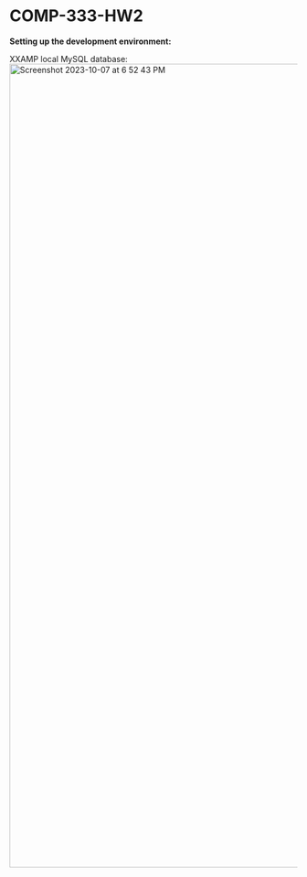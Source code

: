 # COMP-333-HW2
**Setting up the development environment:**

XXAMP local MySQL database:
<img width="1406" alt="Screenshot 2023-10-07 at 6 52 43 PM" src="https://github.com/JustinCasler/COMP-333-HW2/assets/97986810/784461db-fdb4-4d54-b164-731defc87659">
